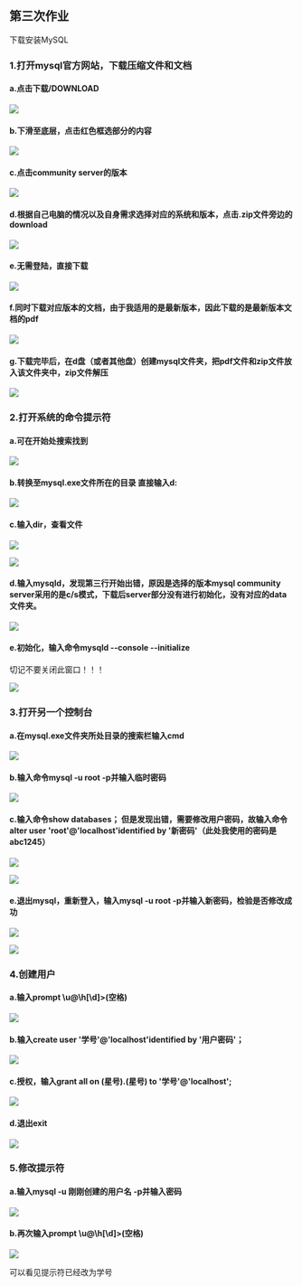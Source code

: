 ## 第三次作业

下载安装MySQL

### 1.打开mysql官方网站，下载压缩文件和文档

#### a.点击下载/DOWNLOAD

![](./../img/{5C911505-DE46-46AD-8558-43039D6D81D6}.png)

#### b.下滑至底层，点击红色框选部分的内容

![](./../img/1727490926961.png)

#### c.点击community server的版本

![](./../img/1727490894239.png)

#### d.根据自己电脑的情况以及自身需求选择对应的系统和版本，点击.zip文件旁边的download

![](./../img/下载版本.png)

#### e.无需登陆，直接下载

![](./../img/1727491295370.png)

#### f.同时下载对应版本的文档，由于我适用的是最新版本，因此下载的是最新版本文档的pdf

![](./../img/document.png)

#### g.下载完毕后，在d盘（或者其他盘）创建mysql文件夹，把pdf文件和zip文件放入该文件夹中，zip文件解压

![](./../img/移入同一文件夹.png)

### 2.打开系统的命令提示符

#### a.可在开始处搜索找到

![](./../img/1727491667095.png)

#### b.转换至mysql.exe文件所在的目录 直接输入d:

![](./../img/mysql-1.png)

#### c.输入dir，查看文件

![](./../img/dir.png)

![](./../img/dir2.png)

#### d.输入mysqld，发现第三行开始出错，原因是选择的版本mysql community server采用的是c/s模式，下载后server部分没有进行初始化，没有对应的data文件夹。

![](./../img/mysqld.png)

#### e.初始化，输入命令mysqld --console --initialize

切记不要关闭此窗口！！！

![](./../img/initialize-mysql.png)

### 3.打开另一个控制台

#### a.在mysql.exe文件夹所处目录的搜索栏输入cmd

![](./../img/打开cmd.png)

#### b.输入命令mysql -u root -p并输入临时密码

![](./../img/输入临时密码.png)

#### c.输入命令show databases；   但是发现出错，需要修改用户密码，故输入命令alter user 'root'@'localhost'identified by '新密码'（此处我使用的密码是abc1245）

![](./../img/show-databases报错.png)

![](./../img/更改密码.png)

#### e.退出mysql，重新登入，输入mysql -u root -p并输入新密码，检验是否修改成功

![](./../img/退出1.png)

![](./../img/输入更改后的密码登陆.png)

### 4.创建用户

#### a.输入prompt  \u@\h[\d]>(空格)

![](./../img/显示.png)

#### b.输入create user '学号'@'localhost'identified by '用户密码'；

![](./../img/创建新用户.png)

#### c.授权，输入grant all on (星号).(星号) to '学号'@'localhost';

![](./../img/授予权力.png)

#### d.退出exit

![](./../img/退出2.png)

### 5.修改提示符

#### a.输入mysql -u 刚刚创建的用户名 -p并输入密码

![](./../img/用新号登录.png)

#### b.再次输入prompt  \u@\h[\d]>(空格)

![](./../img/显示2.png)

可以看见提示符已经改为学号
